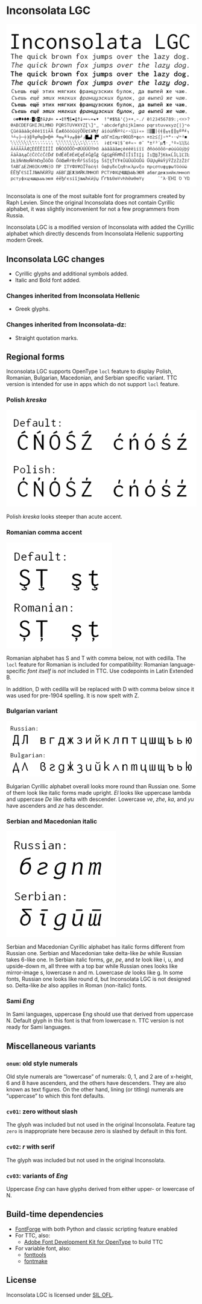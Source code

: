 Inconsolata LGC
===============
![Inconsolata LGC font specimen](doc/InconsolataLGC_specimen.png)

Inconsolata is one of the most suitable font for programmers created by Raph
Levien. Since the original Inconsolata does not contain Cyrillic alphabet,
it was slightly inconvenient for not a few programmers from Russia.

Inconsolata LGC is a modified version of Inconsolata with added the Cyrillic
alphabet which directly descends from Inconsolata Hellenic supporting modern
Greek.


Inconsolata LGC changes
-----------------------
* Cyrillic glyphs and additional symbols added.
* Italic and Bold font added.

### Changes inherited from Inconsolata Hellenic
* Greek glyphs.

### Changes inherited from Inconsolata-dz:
* Straight quotation marks.


Regional forms
--------------
Inconsolata LGC supports OpenType `locl` feature to display Polish,
Romanian, Bulgarian, Macedonian, and Serbian specific variant. TTC version
is intended for use in apps which do not support `locl` feature.

### Polish _kreska_ ###
![Differences between default and Polish variants](doc/Polish_kreska.png)

Polish _kreska_ looks steeper than acute accent.

### Romanian comma accent ###
![Differences between default and Romanian variants](doc/Romanian_comma_accent.png)

Romanian alphabet has S and T with comma below, not with cedilla. The `locl`
feature for Romanian is included for compatibility: Romanian
language-specific _font itself_ is _not_ included in TTC. Use codepoints in
Latin Extended B.

In addition, D with cedilla will be replaced with D with comma below since it
was used for pre-1904 spelling. It is now spelt with Z.

### Bulgarian variant ###
![Differences between Russian and Bulgarian variants](doc/Bulgarian_variant.png)

Bulgarian Cyrillic alphabet overall looks more round than Russian one. Some
of them look like italic forms made upright. _El_ looks like uppercase lambda
and uppercase _De_ like delta with descender. Lowercase _ve_, _zhe_, _ka_,
and _yu_ have ascenders and _ze_ has descender.

### Serbian and Macedonian italic ###
![Differences between Russian and Serbian italic](doc/Serbian_italic.png)

Serbian and Macedonian Cyrillic alphabet has italic forms different from
Russian one. Serbian and Macedonian take delta-like _be_ while Russian takes
6-like one. In Serbian italic forms, _ge_, _pe_, and _te_ look like i, u, and
upside-down m, all three with a top bar while Russian ones looks like
mirror-image s, lowercase n and m.
Lowercase _de_ looks like g. In some fonts, Russian one looks like round d,
but Inconsolata LGC is not designed so.
Delta-like _be_ also applies in Roman (non-italic) fonts.

### Sami _Eng_ ###
In Sami languages, uppercase Eng should use that derived from uppercase N.
Default glyph in this font is that from lowercase n.
TTC version is not ready for Sami languages.


Miscellaneous variants
----------------------

### `onum`: old style numerals ###
Old style numerals are “lowercase” of numerals: 0, 1, and 2 are of x-height,
6 and 8 have ascenders, and the others have descenders. They are also known
as text figures.
On the other hand, lining (or titling) numerals are “uppercase” to which
this font defaults.

### `cv01`: zero without slash ###
The glyph was included but not used in the original Inconsolata. Feature
tag `zero` is inappropriate here because zero is slashed by default in this
font.

### `cv02`: _r_ with serif ###
The glyph was included but not used in the original Inconsolata.

### `cv03`: variants of _Eng_ ###
Uppercase _Eng_ can have glyphs derived from either upper- or lowercase
of N.


Build-time dependencies
-----------------------
* [FontForge](https://fontforge.org/) with both Python and classic scripting
  feature enabled
* For TTC, also:
  * [Adobe Font Development Kit for OpenType][1] to build TTC
* For variable font, also:
  * [fonttools](https://github.com/fonttools/fonttools)
  * [fontmake](https://github.com/googlefonts/fontmake)

[1]: https://github.com/adobe-type-tools/afdko

License
-------
Inconsolata LGC is licensed under [SIL OFL](LICENSE).
